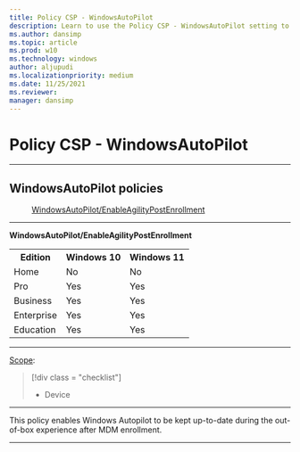 ```yaml
---
title: Policy CSP - WindowsAutoPilot
description: Learn to use the Policy CSP - WindowsAutoPilot setting to enable or disable Autopilot Agility feature.
ms.author: dansimp
ms.topic: article
ms.prod: w10
ms.technology: windows
author: aljupudi
ms.localizationpriority: medium
ms.date: 11/25/2021
ms.reviewer: 
manager: dansimp
---
```


# Policy CSP - WindowsAutoPilot



<hr/>

<!--Policies-->
## WindowsAutoPilot policies  

<dl>
  <dd>
    <a href="#windowsautopilot-enableagilitypostenrollment">WindowsAutoPilot/EnableAgilityPostEnrollment</a>
  </dd>
</dl>


<hr/>

<!--Policy-->
<a href="" id="windowsautopilot-enableagilitypostenrollment"></a>**WindowsAutoPilot/EnableAgilityPostEnrollment**  

<!--SupportedSKUs-->
<table>
<tr>
    <th>Edition</th>
    <th>Windows 10</th>
    <th>Windows 11</th>
</tr>
<tr>
    <td>Home</td>
    <td>No</td>
    <td>No</td>
</tr>
<tr>
    <td>Pro</td>
    <td>Yes</td>
    <td>Yes</td>
</tr>
<tr>
    <td>Business</td>
    <td>Yes</td>
    <td>Yes</td>
</tr>
<tr>
    <td>Enterprise</td>
    <td>Yes</td>
    <td>Yes</td>
</tr>
<tr>
    <td>Education</td>
    <td>Yes</td>
    <td>Yes</td>
</tr>
</table>

<!--/SupportedSKUs-->
<hr/>

<!--Scope-->
[Scope](./policy-configuration-service-provider.md#policy-scope):

> [!div class = "checklist"]
> * Device

<hr/>

<!--/Scope-->
<!--Description-->
This policy enables Windows Autopilot to be kept up-to-date during the out-of-box experience after MDM enrollment.

<!--/Description-->
<!--SupportedValues-->

<!--/SupportedValues-->
<!--Example-->

<!--/Example-->
<!--Validation-->

<!--/Validation-->
<!--/Policy-->
<hr/>

<!--/Policies-->
